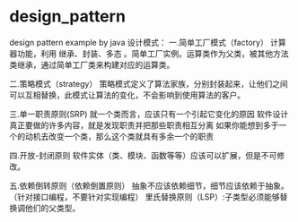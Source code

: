 # design_pattern
design pattern example by java
设计模式：
一.简单工厂模式（factory）
   计算器功能，利用 继承、封装、多态 。简单工厂实例。运算类作为父类，被其他方法类继承，通过简单工厂类来构建对应的运算类。

二.策略模式（strategy）
策略模式定义了算法家族，分别封装起来，让他们之间可以互相替换，此模式让算法的变化，不会影响到使用算法的客户。

三.单一职责原则(SRP)
就一个类而言，应该只有一个引起它变化的原因
软件设计真正要做的许多内容，就是发现职责并把那些职责相互分离 
如果你能想到多于一个的动机去改变一个类，那么这个类就具有多余一个的职责

四.开放-封闭原则
软件实体（类、模块、函数等等）应该可以扩展，但是不可修改。

五.依赖倒转原则（依赖倒置原则）
抽象不应该依赖细节，细节应该依赖于抽象。（针对接口编程，不要针对实现编程）
里氏替换原则（LSP）:子类型必须能够替换调他们的父类型。
